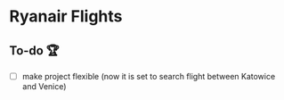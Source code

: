 # Ryanair Flights

## **To-do** 🏆
* [ ] make project flexible (now it is set to search flight between Katowice and Venice)
